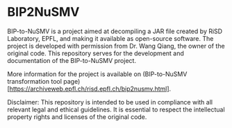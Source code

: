 # BIP2NuSMV
BIP-to-NuSMV is a project aimed at decompiling a JAR file created by RiSD Laboratory, EPFL, and making it available as open-source software. The project is developed with permission from Dr. Wang Qiang, the owner of the original code. This repository serves for the development and documentation of the BIP-to-NuSMV project.

More information for the project is available on (BIP-to-NuSMV transformation tool page)[https://archiveweb.epfl.ch/risd.epfl.ch/bip2nusmv.html].

Disclaimer:
This repository is intended to be used in compliance with all relevant legal and ethical guidelines. It is essential to respect the intellectual property rights and licenses of the original code. 



